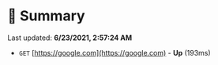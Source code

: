 # 📖 Summary
Last updated: **6/23/2021, 2:57:24 AM**

- `GET` [https://google.com](https://google.com) - **Up** (193ms)
